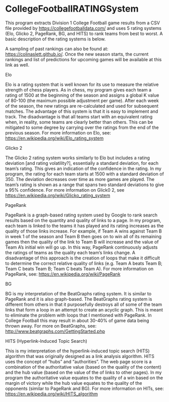 # CollegeFootballRATINGSystem

This program extracts Division 1 College Football game results from a CSV file provided by https://collegefootballdata.com/ and uses 5 rating systems (Elo, Glicko 2, PageRank, BG, and HITS) to rank teams from best to worst. A basic description of the rating systems is below.

A sampling of past rankings can also be found at: https://colinaslett.github.io/.  Once the new season starts, the current rankings and list of predictions for upcoming games will be available at this link as well.

Elo

Elo is a rating system that is well known for its use to measure the relative strength of chess players. As in chess, my program gives each team a rating of 1500 at the beginning of the season and assigns a global K value of 80-100 (the maximum possible adjustment per game). After each week of the season, the new ratings are re-calculated and used for subsequent matches. The advantage of this system is that it is easy to implement and track. The disadvantage is that all teams start with an equivalent rating when, in reality, some teams are clearly better than others. This can be mitigated to some degree by carrying over the ratings from the end of the previous season. For more information on Elo, see: https://en.wikipedia.org/wiki/Elo_rating_system

Glicko 2

The Glicko 2 rating system works similarly to Elo but includes a rating deviation [and rating volatility?], essentially a standard deviation, for each team’s rating. This gives an indication of the confidence in the rating. In my program, the rating for each team starts at 1500 with a standard deviation of 350. The deviation decreases over time as more games are played. The team’s rating is shown as a range that spans two standard deviations to give a 95% confidence. For more information on Glick0 2, see https://en.wikipedia.org/wiki/Glicko_rating_system

PageRank

PageRank is a graph-based rating system used by Google to rank search results based on the quantity and quality of links to a page. In my program, each team is linked to the teams it has played and its rating increases as the quality of those links increase. For example, if Team A wins against Team B in week 1 of the season and Team B then goes on to win all of its remaining games then the quality of the link to Team B will increase and the value of Team A’s initial win will go up. In this way, PageRank continuously adjusts the ratings of teams as the quality each team’s links change. A disadvantage of this approach is the creation of loops that make it difficult to determine the correct relative quality of links (e.g. Team A beats Team B; Team C beats Team B; Team C beats Team A).  For more information on PageRank, see: https://en.wikipedia.org/wiki/PageRank

BG

BG is my interpretation of the BeatGraphs rating system. It is similar to PageRank and it is also graph-based. The BeatGraphs rating system is different from others in that it purposefully destroys all of some of the team links that form a loop in an attempt to create an acyclic graph. This is meant to eliminate the problem with loops that I mentioned with PageRank. In College Football this may result in about 30-40% of game data being thrown away. For more on BeatGraphs, see: http://www.beatgraphs.com/GettingStarted.php

HITS (Hyperlink-Induced Topic Search)

This is my interpretation of the hyperlink-induced topic search (HITS) algorithm that was originally designed as a link analysis algorithm. HITS uses the concept of “hubs” and “authorities”. The web page score is a combination of the authoritative value (based on the quality of the content) and the hub value (based on the value of the of links to other pages). In my program the authoritative value equates to the quality of a win based on the margin of victory while the hub value equates to the quality of the opponents (similar to PageRank and BG). For more information on HITs, see: https://en.wikipedia.org/wiki/HITS_algorithm
